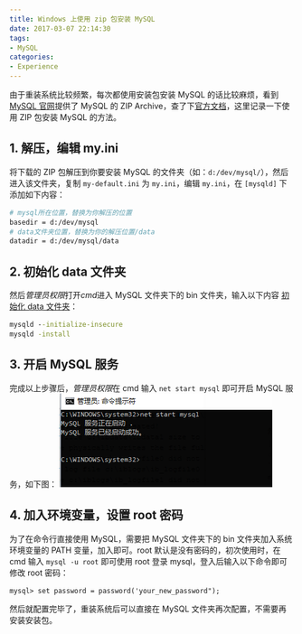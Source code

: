```yaml
---
title: Windows 上使用 zip 包安装 MySQL
date: 2017-03-07 22:14:30
tags:
- MySQL
categories:
- Experience
---
```


由于重装系统比较频繁，每次都使用安装包安装 MySQL 的话比较麻烦，看到 [MySQL 官网](https://dev.mysql.com/downloads/mysql/)提供了 MySQL 的 ZIP Archive，查了下[官方文档](https://dev.mysql.com/doc/refman/5.7/en/windows-install-archive.html)，这里记录一下使用 ZIP 包安装 MySQL 的方法。

<!-- more -->

## 1. 解压，编辑 my.ini
将下载的 ZIP 包解压到你要安装 MySQL 的文件夹（如：`d:/dev/mysql/`），然后进入该文件夹，复制 `my-default.ini` 为 `my.ini`，编辑 `my.ini`，在 `[mysqld]` 下添加如下内容：

``` bash
# mysql所在位置，替换为你解压的位置
basedir = d:/dev/mysql
# data文件夹位置，替换为你的解压位置/data
datadir = d:/dev/mysql/data
```

## 2. 初始化 data 文件夹
然后*管理员权限*打开*cmd*进入 MySQL 文件夹下的 bin 文件夹，输入以下内容 [初始化 data 文件夹](https://dev.mysql.com/doc/refman/5.7/en/data-directory-initialization-mysqld.html)：
``` cmd
mysqld --initialize-insecure
mysqld -install
```


## 3. 开启 MySQL 服务
完成以上步骤后，*管理员权限*在 cmd 输入 `net start mysql` 即可开启 MySQL 服务，如下图：
![](https://github.com/csJd/csJd.github.io/raw/res/mysql-zip-install-1.png)

## 4. 加入环境变量，设置 root 密码
为了在命令行直接使用 MySQL，需要把 MySQL 文件夹下的 bin 文件夹加入系统环境变量的 PATH 变量，加入即可。root 默认是没有密码的，初次使用时，在 cmd 输入 `mysql -u root` 即可使用 root 登录 mysql，登入后输入以下命令即可修改 root 密码：
```  mysql
mysql> set password = password('your_new_password");
```
然后就配置完毕了，重装系统后可以直接在 MySQL 文件夹再次配置，不需要再安装安装包。
